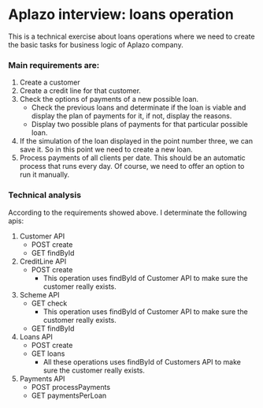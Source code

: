 # Aplazo interview: loans operation
This is a technical exercise about loans operations where we need to create the basic tasks for business logic of Aplazo company.

### Main requirements are:
1. Create a customer
2. Create a credit line for that customer.
3. Check the options of payments of a new possible loan.
    - Check the previous loans and determinate if the loan is viable and display the plan of payments for it, if not, display the reasons.
    - Display two possible plans of payments for that particular possible loan.
4. If the simulation of the loan displayed in the point number three, we can save it. So in this point we need to create a new loan.
5. Process payments of all clients per date. This should be an automatic process that runs every day. Of course, we need to offer an option to run it manually.

### Technical analysis
According to the requirements showed above. I determinate the following apis:
1. Customer API
   - POST create
   - GET findById
2. CreditLine API
   - POST create
     - This operation uses findById of Customer API to make sure the customer really exists.
3. Scheme API
   - GET check
     - This operation uses findById of Customer API to make sure the customer really exists.
   - GET findById
4. Loans API
    - POST create
    - GET loans
      - All these operations uses findById of Customers API to make sure the customer really exists.
5. Payments API
   - POST processPayments
   - GET paymentsPerLoan

